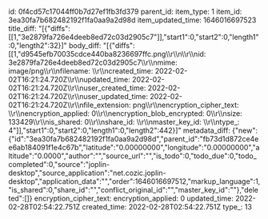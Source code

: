 id: 0f4cd57c17044ff0b7d27ef1fb3fd379
parent_id: 
item_type: 1
item_id: 3ea30fa7b682482192f1fa0aa9a2d98d
item_updated_time: 1646016697523
title_diff: "[{\"diffs\":[[1,\"3e2879fa726e4deeb8ed72c03d2905c7\"]],\"start1\":0,\"start2\":0,\"length1\":0,\"length2\":32}]"
body_diff: "[{\"diffs\":[[1,\"d9545efb70035cdce440ba8236697ffc.png\\\r\\\n\\\r\\\nid: 3e2879fa726e4deeb8ed72c03d2905c7\\\r\\\nmime: image/png\\\r\\\nfilename: \\\r\\\ncreated_time: 2022-02-02T16:21:24.720Z\\\r\\\nupdated_time: 2022-02-02T16:21:24.720Z\\\r\\\nuser_created_time: 2022-02-02T16:21:24.720Z\\\r\\\nuser_updated_time: 2022-02-02T16:21:24.720Z\\\r\\\nfile_extension: png\\\r\\\nencryption_cipher_text: \\\r\\\nencryption_applied: 0\\\r\\\nencryption_blob_encrypted: 0\\\r\\\nsize: 133429\\\r\\\nis_shared: 0\\\r\\\nshare_id: \\\r\\\nmaster_key_id: \\\r\\\ntype_: 4\"]],\"start1\":0,\"start2\":0,\"length1\":0,\"length2\":442}]"
metadata_diff: {"new":{"id":"3ea30fa7b682482192f1fa0aa9a2d98d","parent_id":"fb73d1d872ce4ee6ab184091f1e4c67b","latitude":"0.00000000","longitude":"0.00000000","altitude":"0.0000","author":"","source_url":"","is_todo":0,"todo_due":0,"todo_completed":0,"source":"joplin-desktop","source_application":"net.cozic.joplin-desktop","application_data":"","order":1646016697512,"markup_language":1,"is_shared":0,"share_id":"","conflict_original_id":"","master_key_id":""},"deleted":[]}
encryption_cipher_text: 
encryption_applied: 0
updated_time: 2022-02-28T02:54:22.751Z
created_time: 2022-02-28T02:54:22.751Z
type_: 13